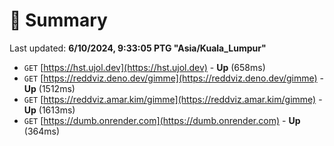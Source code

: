 # 📖 Summary
Last updated: **6/10/2024, 9:33:05 PTG "Asia/Kuala_Lumpur"**

- `GET` [https://hst.ujol.dev](https://hst.ujol.dev) - **Up** (658ms)
- `GET` [https://reddviz.deno.dev/gimme](https://reddviz.deno.dev/gimme) - **Up** (1512ms)
- `GET` [https://reddviz.amar.kim/gimme](https://reddviz.amar.kim/gimme) - **Up** (1613ms)
- `GET` [https://dumb.onrender.com](https://dumb.onrender.com) - **Up** (364ms)
